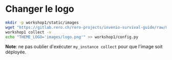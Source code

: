 # Changer le logo

```bash
mkdir -p workshop1/static/images
wget "https://gitlab.rero.ch/rero-projects/invenio-survival-guide/raw/master/workshop/data/logo.png" -O workshop1/static/images/logo.png
workshop1 collect -v
echo "THEME_LOGO='images/logo.png'" >> workshop1/config.py
```

__Note__: ne pas oublier d'exécuter `my_instance collect` pour que l'image soit déployée.